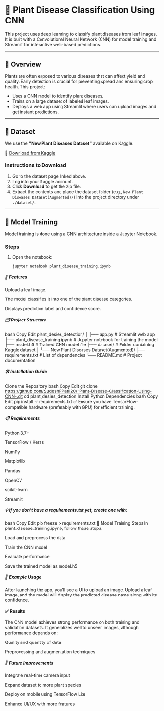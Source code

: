 # 🌿 Plant Disease Classification Using CNN

This project uses deep learning to classify plant diseases from leaf images. It is built with a Convolutional Neural Network (CNN) for model training and Streamlit for interactive web-based predictions.

---

## 📌 Overview

Plants are often exposed to various diseases that can affect yield and quality. Early detection is crucial for preventing spread and ensuring crop health. This project:

- Uses a CNN model to identify plant diseases.
- Trains on a large dataset of labeled leaf images.
- Deploys a web app using Streamlit where users can upload images and get instant predictions.

---

## 📁 Dataset

We use the **"New Plant Diseases Dataset"** available on Kaggle.

🔗 [Download from Kaggle](https://www.kaggle.com/datasets/vipoooool/new-plant-diseases-dataset)

### Instructions to Download

1. Go to the dataset page linked above.
2. Log into your Kaggle account.
3. Click **Download** to get the zip file.
4. Extract the contents and place the dataset folder (e.g., `New Plant Diseases Dataset(Augmented)/`) into the project directory under `./dataset/`.

---

## 🧠 Model Training

Model training is done using a CNN architecture inside a Jupyter Notebook.

### Steps:

1. Open the notebook:
   ```bash
   jupyter notebook plant_disease_training.ipynb


##### 🧠 Features
Upload a leaf image.

The model classifies it into one of the plant disease categories.

Displays prediction label and confidence score.

##### 🗂️ Project Structure
bash
Copy
Edit
plant_desies_detection/
│
├── app.py                         # Streamlit web app
├── plant_disease_training.ipynb  # Jupyter notebook for training the model
├── model.h5                       # Trained CNN model file
├── dataset/                       # Folder containing Kaggle dataset
│   └── New Plant Diseases Dataset(Augmented)/
├── requirements.txt               # List of dependencies
└── README.md                      # Project documentation
##### 🛠️ Installation Guide
Clone the Repository
bash
Copy
Edit
git clone https://github.com/SudeshRPatil20/-Plant-Disease-Classification-Using-CNN-.git
cd plant_desies_detection
Install Python Dependencies
bash
Copy
Edit
pip install -r requirements.txt
✅ Ensure you have TensorFlow-compatible hardware (preferably with GPU) for efficient training.

##### 📋 Requirements
Python 3.7+

TensorFlow / Keras

NumPy

Matplotlib

Pandas

OpenCV

scikit-learn

Streamlit

##### 💡 If you don’t have a requirements.txt yet, create one with:

bash
Copy
Edit
pip freeze > requirements.txt
🧪 Model Training Steps
In plant_disease_training.ipynb, follow these steps:

Load and preprocess the data

Train the CNN model

Evaluate performance

Save the trained model as model.h5

##### 🧪 Example Usage
After launching the app, you'll see a UI to upload an image. Upload a leaf image, and the model will display the predicted disease name along with its confidence.

#### ✅ Results
The CNN model achieves strong performance on both training and validation datasets. It generalizes well to unseen images, although performance depends on:

Quality and quantity of data

Preprocessing and augmentation techniques

##### 🔮 Future Improvements
Integrate real-time camera input

Expand dataset to more plant species

Deploy on mobile using TensorFlow Lite

Enhance UI/UX with more features

